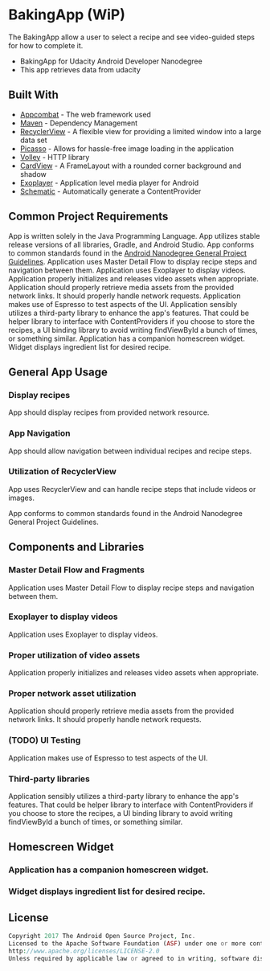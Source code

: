 # BakingApp (WiP)
The BakingApp allow a user to select a recipe and see video-guided steps for how to complete it.

- BakingApp for Udacity Android Developer Nanodegree
- This app retrieves data from udacity

## Built With

* [Appcombat](http://www.dropwizard.io/1.0.2/docs/) - The web framework used
* [Maven](https://maven.apache.org/) - Dependency Management
* [RecyclerView](https://developer.android.com/reference/android/support/v7/widget/RecyclerView) - A flexible view for providing a limited window into a large data set
* [Picasso](http://square.github.io/picasso/) - Allows for hassle-free image loading in the application
* [Volley](https://github.com/google/volley) - HTTP library
* [CardView](https://developer.android.com/reference/android/support/v7/widget/CardView) - A FrameLayout with a rounded corner background and shadow
* [Exoplayer](https://github.com/google/ExoPlayer) -  Application level media player for Android
* [Schematic](https://github.com/SimonVT/schematic) - Automatically generate a ContentProvider

## Common Project Requirements 

App is written solely in the Java Programming Language.
App utilizes stable release versions of all libraries, Gradle, and Android Studio. 
App conforms to common standards found in the [Android Nanodegree General Project Guidelines](http://udacity.github.io/android-nanodegree-guidelines/core.html).
Application uses Master Detail Flow to display recipe steps and navigation between them.
Application uses Exoplayer to display videos.
Application properly initializes and releases video assets when appropriate.
Application should properly retrieve media assets from the provided network links. It should properly handle network requests.
Application makes use of Espresso to test aspects of the UI.
Application sensibly utilizes a third-party library to enhance the app's features. That could be helper library to interface with ContentProviders if you choose to store the recipes, a UI binding library to avoid writing findViewById a bunch of times, or something similar.
Application has a companion homescreen widget.
Widget displays ingredient list for desired recipe.

## General App Usage

### Display recipes
App should display recipes from provided network resource. 

### App Navigation
App should allow navigation between individual recipes and recipe steps.

### Utilization of RecyclerView
App uses RecyclerView and can handle recipe steps that include videos or images.

App conforms to common standards found in the Android Nanodegree General Project Guidelines.

## Components and Libraries

### Master Detail Flow and Fragments
Application uses Master Detail Flow to display recipe steps and navigation between them.

### Exoplayer to display videos
Application uses Exoplayer to display videos.

### Proper utilization of video assets
Application properly initializes and releases video assets when appropriate.

### Proper network asset utilization
Application should properly retrieve media assets from the provided network links. It should properly handle network requests.

### (TODO) UI Testing
Application makes use of Espresso to test aspects of the UI.

### Third-party libraries
Application sensibly utilizes a third-party library to enhance the app's features. That could be helper library to interface with ContentProviders if you choose to store the recipes, a UI binding library to avoid writing findViewById a bunch of times, or something similar. 

## Homescreen Widget

### Application has a companion homescreen widget.
### Widget displays ingredient list for desired recipe.


## License
```php
Copyright 2017 The Android Open Source Project, Inc.
Licensed to the Apache Software Foundation (ASF) under one or more contributor license agreements. See the NOTICE file distributed with this work for additional information regarding copyright ownership. The ASF licenses this file to you under the Apache License, Version 2.0 (the "License"); you may not use this file except in compliance with the License. You may obtain a copy of the License at
http://www.apache.org/licenses/LICENSE-2.0
Unless required by applicable law or agreed to in writing, software distributed under the License is distributed on an "AS IS" BASIS, WITHOUT WARRANTIES OR CONDITIONS OF ANY KIND, either express or implied. See the License for the specific language governing permissions and limitations under the License.
```
